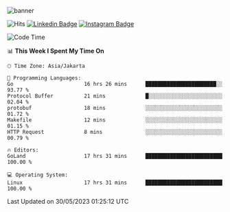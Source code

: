 ![banner](https://readme-typing-svg.herokuapp.com/?lines=Hello,+There!+👋;This+is+ryanbekhen....;Nice+to+meet+you!&center=false)

![Hits](https://hits.seeyoufarm.com/api/count/incr/badge.svg?url=https%3A%2F%2Fgithub.com%2Fryanbekhen%2Fhit-counter&count_bg=%2379C83D&title_bg=%23555555&icon=github.svg&icon_color=%23E7E7E7&title=Provile+views&edge_flat=true)
[![Linkedin Badge](https://img.shields.io/badge/-LinkedIn-0e76a8?style=flat-square&logo=Linkedin&logoColor=white)](https://linkedin.com/in/ryanbekhen)
[![Instagram Badge](https://img.shields.io/badge/-Instagram-e4405f?style=flat-square&logo=Instagram&logoColor=white)](https://instagram.com/ryanbekhen.dev/)

<!--START_SECTION:waka-->
![Code Time](http://img.shields.io/badge/Code%20Time-355%20hrs%2033%20mins-blue)

📊 **This Week I Spent My Time On** 

```text
🕑︎ Time Zone: Asia/Jakarta

💬 Programming Languages: 
Go                       16 hrs 26 mins      ███████████████████████░░   93.77 % 
Protocol Buffer          21 mins             █░░░░░░░░░░░░░░░░░░░░░░░░   02.04 % 
protobuf                 18 mins             ░░░░░░░░░░░░░░░░░░░░░░░░░   01.72 % 
Makefile                 12 mins             ░░░░░░░░░░░░░░░░░░░░░░░░░   01.15 % 
HTTP Request             8 mins              ░░░░░░░░░░░░░░░░░░░░░░░░░   00.79 % 

🔥 Editors: 
GoLand                   17 hrs 31 mins      █████████████████████████   100.00 % 

💻 Operating System: 
Linux                    17 hrs 31 mins      █████████████████████████   100.00 % 
```


 Last Updated on 30/05/2023 01:25:12 UTC
<!--END_SECTION:waka-->
